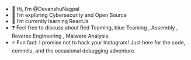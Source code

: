 - 👋 Hi, I’m @DevanshuNagpal
- 👀 I’m exploring Cybersecurity and Open Source
- 🌱 I’m currently learning ReactJs
- ❓ Feel free to discuss about Red Teaming, blue Teaming , Assembly , Reverse Engineering , Malware Analysis.
- ⚡ Fun fact: I promise not to hack your Instagram! Just here for the code, commits, and the occasional debugging adventure. 

<!---
DevanshuNagpal/DevanshuNagpal is a ✨ special ✨ repository because its `README.md` (this file) appears on your GitHub profile.
You can click the Preview link to take a look at your changes.
--->
